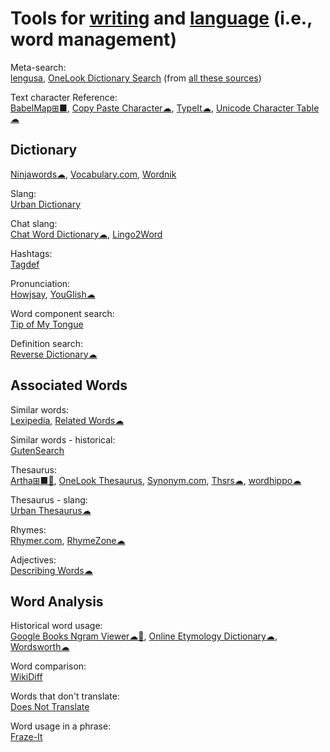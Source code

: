 
# Tools for [writing](https://adequate.life/writing/) and [language](https://gainedin.site/language/) (i.e., word management)

Meta-search:  
[lengusa](https://lengusa.com/),
[OneLook Dictionary Search](https://onelook.com/) (from [all these sources](https://onelook.com/?d=all_))

Text character Reference:  
[BabelMap⊞■](http://www.babelstone.co.uk/Software/BabelMap.html),
[Copy Paste Character☁](https://www.copypastecharacter.com/),
[TypeIt☁](https://www.typeit.org/),
[Unicode Character Table☁](https://unicode-table.com)

## Dictionary

[Ninjawords☁](https://ninjawords.com/),
[Vocabulary.com](https://www.vocabulary.com/),
[Wordnik](https://www.wordnik.com/)

Slang:  
[Urban Dictionary](https://www.urbandictionary.com/)

Chat slang:  
[Chat Word Dictionary☁](https://chatworddictionary.com/),
[Lingo2Word](https://www.lingo2word.com/)

Hashtags:  
[Tagdef](https://tagdef.com/en/)

Pronunciation:  
[Howjsay](https://howjsay.com/),
[YouGlish☁](https://youglish.com/)

Word component search:  
[Tip of My Tongue](https://chir.ag/projects/tip-of-my-tongue/)

Definition search:  
[Reverse Dictionary☁](https://reversedictionary.org/)

## Associated Words

Similar words:  
[Lexipedia](https://www.lexipedia.com/),
[Related Words☁](https://relatedwords.org/)

Similar words - historical:  
[GutenSearch](https://gutensearch.com/)

Thesaurus:  
[Artha⊞■🐧](http://artha.sourceforge.net/),
[OneLook Thesaurus](https://onelook.com/reverse-dictionary.shtml),
[Synonym.com](https://www.synonym.com/),
[Thsrs☁](https://www.ironicsans.com/thsrs/),
[wordhippo☁](https://www.wordhippo.com/)

Thesaurus - slang:  
[Urban Thesaurus☁](https://urbanthesaurus.org/)

Rhymes:  
[Rhymer.com](https://rhymer.com/),
[RhymeZone☁](https://www.rhymezone.com/)

Adjectives:  
[Describing Words☁](https://describingwords.io/)

## Word Analysis

Historical word usage:  
[Google Books Ngram Viewer☁🧛](https://books.google.com/ngrams),
[Online Etymology Dictionary☁](https://www.etymonline.com/),
[Wordsworth☁](http://www.wordsworth.us/)

Word comparison:  
[WikiDiff](https://wikidiff.com/)

Words that don't translate:  
[Does Not Translate](https://doesnottranslate.com/)

Word usage in a phrase:  
[Fraze-It](https://fraze.it/)
